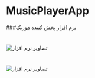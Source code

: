 # MusicPlayerApp
###نرم افزار پخش کننده موزیک
#
![تصاویر نرم افزار](https://s18.picofile.com/file/8432994892/MusicPic.png)
#
![تصاویر نرم افزار](https://s19.picofile.com/file/8432995034/MusicPic2.png)
